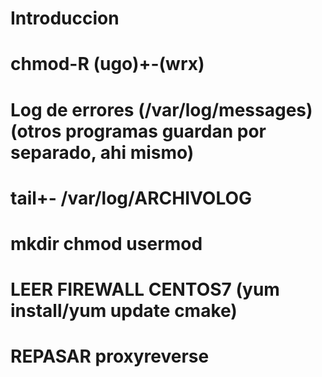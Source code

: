 # Introduccion  


# chmod-R (ugo)+-(wrx)


# Log de errores (/var/log/messages) (otros programas guardan por separado, ahi mismo)

# tail+- /var/log/ARCHIVOLOG

# mkdir chmod usermod 

# LEER FIREWALL CENTOS7 (yum install/yum update cmake)

# REPASAR proxyreverse 


